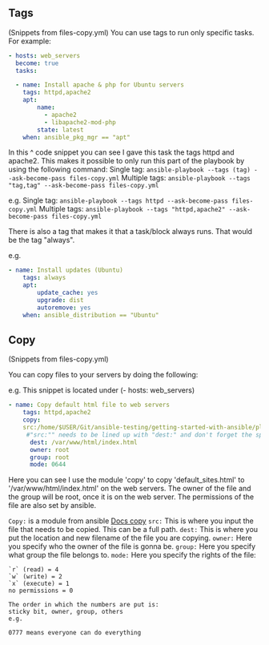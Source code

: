 ## Tags
(Snippets from files-copy.yml)
You can use tags to run only specific tasks. For example:
```yaml
- hosts: web_servers
  become: true
  tasks:

  - name: Install apache & php for Ubuntu servers
    tags: httpd,apache2
    apt:
        name:
          - apache2
          - libapache2-mod-php
        state: latest
    when: ansible_pkg_mgr == "apt"
```

In this ^  code snippet you can see I gave this task the tags httpd and apache2. This makes it possible to only run this part of the playbook by using the following command:
Single tag: `ansible-playbook --tags (tag) --ask-become-pass files-copy.yml`
Multiple tags: `ansible-playbook --tags "tag,tag" --ask-become-pass files-copy.yml`

e.g. 
Single tag: `ansible-playbook --tags httpd --ask-become-pass files-copy.yml` 
Multiple tags: `ansible-playbook --tags "httpd,apache2" --ask-become-pass files-copy.yml`

There is also a tag that makes it that a task/block always runs. That would be the tag "always". 

e.g. 
```yaml
- name: Install updates (Ubuntu)
    tags: always
    apt:
        update_cache: yes
        upgrade: dist
        autoremove: yes
    when: ansible_distribution == "Ubuntu"
```


## Copy
(Snippets from files-copy.yml)

You can copy files to your servers by doing the following:

e.g. This snippet is located under (- hosts: web_servers)
```yaml
- name: Copy default html file to web servers
    tags: httpd,apache2
    copy:
    src:/home/$USER/Git/ansible-testing/getting-started-with-ansible/playbooks/managing-services-files/default_site.html
     #"src:"" needs to be lined up with "dest:" and don't forget the space between : and /
      dest: /var/www/html/index.html
      owner: root
      group: root
      mode: 0644
```

Here you can see I use the module 'copy' to copy 'default_sites.html' to '/var/www/html/index.html' on the web servers. The owner of the file and the group will be root, once it is on the web server. The permissions of the file are also set by ansible.

`Copy:` is a module from ansible [Docs copy](https://docs.ansible.com/ansible/latest/collections/ansible/builtin/copy_module.html)
`src:` This is where you input the file that needs to be copied. This can be a full path.
`dest:` This is where you put the location and new filename of the file you are copying.
`owner:` Here you specify who the owner of the file is gonna be.
`group:` Here you specify what group the file belongs to.
`mode:` Here you specify the rights of the file:
```plaintext
`r` (read) = 4
`w` (write) = 2
`x` (execute) = 1
no permissions = 0

The order in which the numbers are put is:
sticky bit, owner, group, others
e.g.

0777 means everyone can do everything
```
